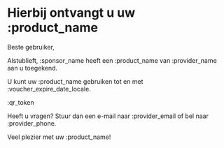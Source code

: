 # Hierbij ontvangt u uw :product_name

Beste gebruiker,

Alstublieft, :sponsor_name heeft een :product_name van :provider_name aan u toegekend.
&nbsp;  

U kunt uw :product_name gebruiken tot en met :voucher_expire_date_locale.
&nbsp;  

:qr_token
&nbsp;  

Heeft u vragen? Stuur dan een e-mail naar :provider_email of bel naar :provider_phone.
&nbsp;

Veel plezier met uw :product_name!